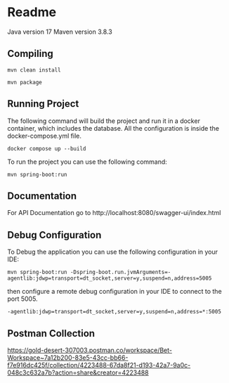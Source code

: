 # Readme

Java version 17
Maven version 3.8.3

## Compiling

```
mvn clean install

mvn package
```
## Running Project

The following command will build the project and run it in a docker container, which includes the database. 
All the configuration is inside the docker-compose.yml file.
```
docker compose up --build
```

To run the project you can use the following command:
```
mvn spring-boot:run
```

## Documentation

For API Documentation go to http://localhost:8080/swagger-ui/index.html

## Debug Configuration

To Debug the application you can use the following configuration in your IDE:

```
mvn spring-boot:run -Dspring-boot.run.jvmArguments=-agentlib:jdwp=transport=dt_socket,server=y,suspend=n,address=5005
```

then configure a remote debug configuration in your IDE to connect to the port 5005.
```
-agentlib:jdwp=transport=dt_socket,server=y,suspend=n,address=*:5005
```

## Postman Collection
https://gold-desert-307003.postman.co/workspace/Bet-Workspace~7a12b200-83e5-43cc-bb66-f7e916dc425f/collection/4223488-67da8f21-d193-42a7-9a0c-048c3c632a7b?action=share&creator=4223488